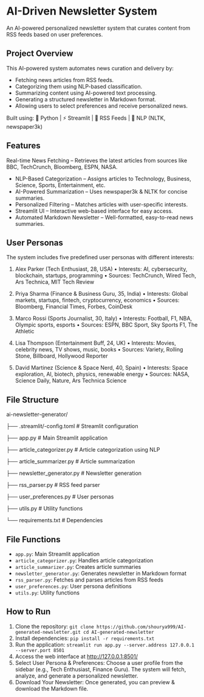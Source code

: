 # AI-Driven Newsletter System

An AI-powered personalized newsletter system that curates content from RSS feeds based on user preferences.


## Project Overview

This AI-powered system automates news curation and delivery by:
- Fetching news articles from RSS feeds.
- Categorizing them using NLP-based classification.
- Summarizing content using AI-powered text processing.
- Generating a structured newsletter in Markdown format.
- Allowing users to select preferences and receive personalized news.

Built using: 🐍 Python | ⚡ Streamlit | 📡 RSS Feeds | 🧠 NLP (NLTK, newspaper3k)


## Features

Real-time News Fetching – Retrieves the latest articles from sources like BBC, TechCrunch, Bloomberg, ESPN, NASA.
- NLP-Based Categorization – Assigns articles to Technology, Business, Science, Sports, Entertainment, etc.
- AI-Powered Summarization – Uses newspaper3k & NLTK for concise summaries.
- Personalized Filtering – Matches articles with user-specific interests.
- Streamlit UI – Interactive web-based interface for easy access.
- Automated Markdown Newsletter – Well-formatted, easy-to-read news summaries.


## User Personas

The system includes five predefined user personas with different interests:
 1. Alex Parker (Tech Enthusiast, 28, USA)
 • Interests: AI, cybersecurity, blockchain, startups, programming
 •  Sources: TechCrunch, Wired Tech, Ars Technica, MIT Tech Review

 2. Priya Sharma (Finance & Business Guru, 35, India)
 • Interests: Global markets, startups, fintech, cryptocurrency, economics
 • Sources: Bloomberg, Financial Times, Forbes, CoinDesk

 3. Marco Rossi (Sports Journalist, 30, Italy)
 • Interests: Football, F1, NBA, Olympic sports, esports
 • Sources: ESPN, BBC Sport, Sky Sports F1, The Athletic
 
 4. Lisa Thompson (Entertainment Buff, 24, UK)
 • Interests: Movies, celebrity news, TV shows, music, books
 • Sources: Variety, Rolling Stone, Billboard, Hollywood Reporter

 5. David Martinez (Science & Space Nerd, 40, Spain)
 • Interests: Space exploration, AI, biotech, physics, renewable energy
 •  Sources: NASA, Science Daily, Nature, Ars Technica Science

  
## File Structure

ai-newsletter-generator/

├── .streamlit/-config.toml # Streamlit configuration

├── app.py # Main Streamlit application

├── article_categorizer.py # Article categorization using NLP

├── article_summarizer.py # Article summarization

├── newsletter_generator.py # Newsletter generation

├── rss_parser.py # RSS feed parser

├── user_preferences.py # User personas

├── utils.py # Utility functions

└── requirements.txt # Dependencies


## File Functions

- `app.py`: Main Streamlit application
- `article_categorizer.py`: Handles article categorization
- `article_summarizer.py`: Creates article summaries
- `newsletter_generator.py`: Generates newsletter in Markdown format
- `rss_parser.py`: Fetches and parses articles from RSS feeds
- `user_preferences.py`: User persona definitions
- `utils.py`: Utility functions


## How to Run

1. Clone the repository: `git clone https://github.com/shourya999/AI-generated-newsletter.git
cd AI-generated-newsletter`
2. Install dependencies: `pip install -r requirements.txt`
3. Run the application: `streamlit run app.py --server.address 127.0.0.1 --server.port 8501`
4. Access the web interface at http://127.0.0.1:8501/
5. Select User Persona & Preferences: Choose a user profile from the sidebar (e.g., Tech Enthusiast, Finance Guru).
The system will fetch, analyze, and generate a personalized newsletter.
6. Download Your Newsletter: Once generated, you can preview & download the Markdown file.









